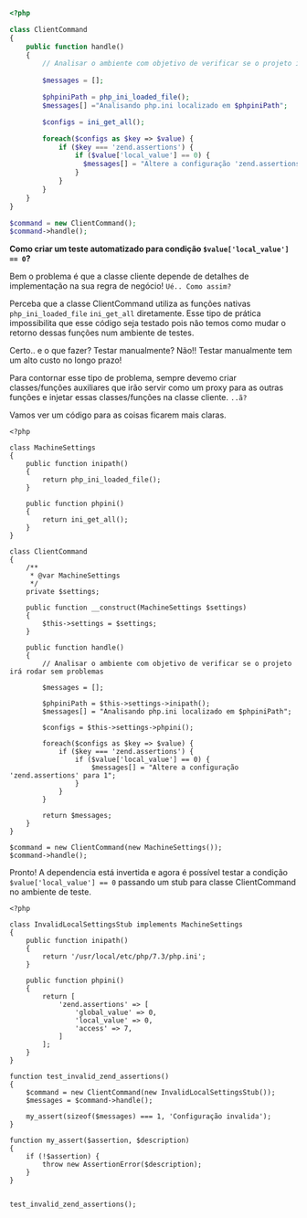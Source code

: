 ```php
<?php

class ClientCommand
{
    public function handle()
    {
        // Analisar o ambiente com objetivo de verificar se o projeto irá rodar sem problemas
        
        $messages = [];

        $phpiniPath = php_ini_loaded_file();
        $messages[] ="Analisando php.ini localizado em $phpiniPath";

        $configs = ini_get_all();

        foreach($configs as $key => $value) {
            if ($key === 'zend.assertions') {
                if ($value['local_value'] == 0) {
                  $messages[] = "Altere a configuração 'zend.assertions' para 1";
                }
            }
        }
    }
}

$command = new ClientCommand();
$command->handle();
```

**Como criar um teste automatizado para condição `$value['local_value'] == 0`?**

Bem o problema é que a classe cliente depende de detalhes de implementação na sua regra de negócio!
`Ué.. Como assim?`

Perceba que a classe ClientCommand utiliza as funções nativas `php_ini_loaded_file` `ini_get_all` diretamente.
Esse tipo de prática impossibilita que esse código seja testado pois não temos como mudar o retorno dessas funções
num ambiente de testes.

Certo.. e o que fazer? Testar manualmente?
Não!! Testar manualmente tem um alto custo no longo prazo!

Para contornar esse tipo de problema, sempre devemo criar classes/funções auxiliares que irão servir como um
proxy para as outras funções e injetar essas classes/funções na classe cliente.
`..ã?`

Vamos ver um código para as coisas ficarem mais claras.

```
<?php

class MachineSettings 
{
    public function inipath()
    {
        return php_ini_loaded_file();
    }

    public function phpini()
    {
        return ini_get_all();
    }
}

class ClientCommand
{
    /**
     * @var MachineSettings
     */
    private $settings;

    public function __construct(MachineSettings $settings)
    {
        $this->settings = $settings;
    }

    public function handle()
    {
        // Analisar o ambiente com objetivo de verificar se o projeto irá rodar sem problemas

        $messages = [];

        $phpiniPath = $this->settings->inipath();
        $messages[] = "Analisando php.ini localizado em $phpiniPath";

        $configs = $this->settings->phpini();

        foreach($configs as $key => $value) {
            if ($key === 'zend.assertions') {
                if ($value['local_value'] == 0) {
                    $messages[] = "Altere a configuração 'zend.assertions' para 1";
                }
            }
        }

        return $messages;
    }
}

$command = new ClientCommand(new MachineSettings());
$command->handle();
```

Pronto! A dependencia está invertida e agora é possível testar a condição `$value['local_value'] == 0` passando um stub para classe ClientCommand no ambiente de teste.

```
<?php

class InvalidLocalSettingsStub implements MachineSettings 
{
    public function inipath()
    {
        return '/usr/local/etc/php/7.3/php.ini';
    }

    public function phpini()
    {
        return [
            'zend.assertions' => [
                'global_value' => 0,
                'local_value' => 0,
                'access' => 7,
            ]
        ];
    }
}

function test_invalid_zend_assertions()
{
    $command = new ClientCommand(new InvalidLocalSettingsStub());
    $messages = $command->handle();

    my_assert(sizeof($messages) === 1, 'Configuração invalida'); 
}

function my_assert($assertion, $description)
{
    if (!$assertion) {
        throw new AssertionError($description);
    }
}


test_invalid_zend_assertions();
```

